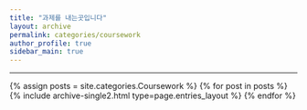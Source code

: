 ```yaml
---
title: "과제를 내는곳입니다"
layout: archive
permalink: categories/coursework
author_profile: true
sidebar_main: true
---
```


<!-- 공백이 포함되어 있는 카테고리 이름의 경우 site.categories['a b c'] 이런식으로! -->

***

{% assign posts = site.categories.Coursework %}
{% for post in posts %} {% include archive-single2.html type=page.entries_layout %} {% endfor %}
